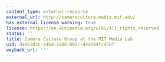 ```yaml
---
content_type: external-resource
external_url: http://cameraculture.media.mit.edu/
has_external_license_warning: true
license: https://en.wikipedia.org/wiki/All_rights_reserved
status: ''
title: Camera Culture Group at the MIT Media Lab
uid: dad63d3c-a46d-4a80-893c-44a184fc45bf
wayback_url: ''
---
```

